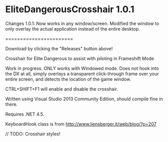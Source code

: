 EliteDangerousCrosshair 1.0.1
=======================

Changes 1.0.1: Now works in any window/screen. Modified the window to only overlay the actual application instead of the entire desktop.

=======================

Download by clicking the "Releases" button above!


Crosshair for Elite Dangerous to assist with piloting in Frameshift Mode

Work in progress. ONLY works with Windowed mode. Does not hook into the DX at all, simply overlays a transparent click-through frame over your entire screen, and detects the location of the game window.

CTRL+SHIFT+F1 will enable and disable the crosshair.

Written using Visual Studio 2013 Community Edition, should compile fine in there.

Requires .NET 4.5.

KeyboardHook class is from http://www.liensberger.it/web/blog/?p=207

// TODO: Crosshair styles!
